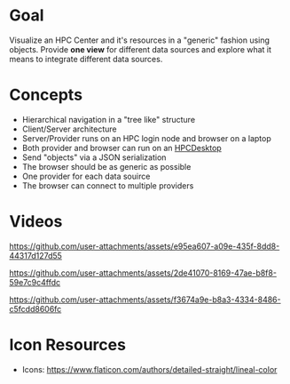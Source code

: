 # Goal
Visualize an HPC Center and it's resources in a "generic" fashion using objects. Provide **one view** for different data sources and explore what it means to integrate different data sources.

# Concepts
- Hierarchical navigation in a "tree like" structure
- Client/Server architecture
- Server/Provider runs on an HPC login node and browser on a laptop
- Both provider and browser can run on an [HPCDesktop](https://github.com/RobertHenschel/HPCDesktop) 
- Send "objects" via a JSON serialization
- The browser should be as generic as possible
- One provider for each data souirce
- The browser can connect to multiple providers

# Videos
https://github.com/user-attachments/assets/e95ea607-a09e-435f-8dd8-44317d127d55

https://github.com/user-attachments/assets/2de41070-8169-47ae-b8f8-59e7c9c4ffdc

https://github.com/user-attachments/assets/f3674a9e-b8a3-4334-8486-c5fcdd8606fc

# Icon Resources
- Icons: https://www.flaticon.com/authors/detailed-straight/lineal-color
